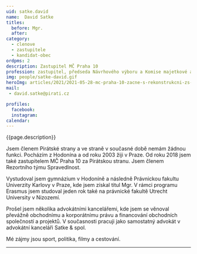 ```yaml
---
uid: satke.david
name:  David Satke
titles:
  before: Mgr.
  after:
category:
  - clenove
  - zastupitele    
  - kandidat-obec 
ordpms: 2
description: Zastupitel MČ Praha 10
profession: zastupitel, předseda Návrhového výboru a Komise majetkové a nebytových prostor, člen Kontrolního výboru
img: people/satke-david.gif
heroImg: articles/2021/2021-05-28-mc-praha-10-zacne-s-rekonstrukcni-zs-v-olsinach.jpg
mail:
 - david.satke@pirati.cz

profiles:
  facebook:
  instagram: 
calendar: 
---
```


{{page.description}}

Jsem členem Pirátské strany a ve straně v současné době nemám žádnou funkci. Pocházím z Hodonína a od roku 2003 žiji v Praze. Od roku 2018 jsem také zastupitelem MČ Praha 10 za Pirátskou stranu. Jsem členem Rezortního týmu Spravedlnost.

Vystudoval jsem gymnázium v Hodoníně a následně Právnickou fakultu Univerzity Karlovy v Praze, kde jsem získal titul Mgr. V rámci programu Erasmus jsem studoval jeden rok také na právnické fakultě Utrecht University v Nizozemí.

Prošel jsem několika advokátními kancelářemi, kde jsem se věnoval převážně obchodnímu a korporátnímu právu a financování obchodních společností a projektů. V současnosti pracuji jako samostatný advokát v advokátní kanceláři Satke & spol.

Mé zájmy jsou sport, politika, filmy a cestování.

---
